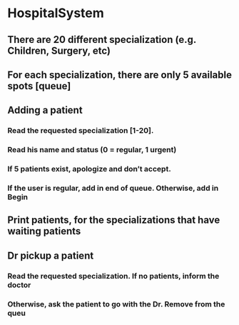 # HospitalSystem
## There are 20 different specialization (e.g. Children, Surgery, etc)
## For each specialization, there are only 5 available spots [queue]
## Adding a patient
### Read the requested specialization [1-20].
### Read his name and status (0 = regular, 1 urgent)
### If 5 patients exist, apologize and don’t accept.
### If the user is regular, add in end of queue. Otherwise, add in Begin
## Print patients, for the specializations that have waiting patients 
## Dr pickup a patient
### Read the requested specialization. If no patients, inform the doctor
### Otherwise, ask the patient to go with the Dr. Remove from the queu
